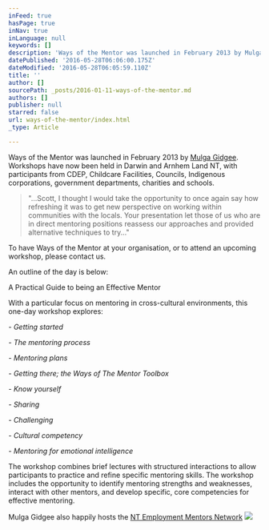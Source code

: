 ```yaml
---
inFeed: true
hasPage: true
inNav: true
inLanguage: null
keywords: []
description: 'Ways of the Mentor was launched in February 2013 by Mulga Gidgee. Workshops have now been held in Darwin and Arnhem Land NT, with participants from CDEP, Childcare Facilities, Councils, Indigenous corporations, government departments, charities and schools. '
datePublished: '2016-05-28T06:06:00.175Z'
dateModified: '2016-05-28T06:05:59.110Z'
title: ''
author: []
sourcePath: _posts/2016-01-11-ways-of-the-mentor.md
authors: []
publisher: null
starred: false
url: ways-of-the-mentor/index.html
_type: Article

---
```

Ways of the Mentor was launched in February 2013 by [Mulga Gidgee][0]. Workshops have now been held in Darwin and Arnhem Land NT, with participants from CDEP, Childcare Facilities, Councils, Indigenous corporations, government departments, charities and schools. 
> 
> "...Scott, I thought I would take the opportunity to once again say how refreshing it was to get new perspective on working within communities with the locals. Your presentation let those of us who are in direct mentoring positions reassess our approaches and provided alternative techniques to try..."

To have Ways of the Mentor at your organisation, or to attend an upcoming workshop, please contact us.

An outline of the day is below:

A Practical Guide to being an Effective Mentor 

With a particular focus on mentoring in cross-cultural environments, this one-day workshop explores:

_- Getting started_

_- The mentoring process_

_- Mentoring plans_

_- Getting there; the Ways of The Mentor Toolbox_

_- Know yourself_

_- Sharing_

_- Challenging_

_- Cultural competency_

_- Mentoring for emotional intelligence_

The workshop combines brief lectures with structured interactions to allow participants to practice and refine specific mentoring skills. The workshop includes the opportunity to identify mentoring strengths and weaknesses, interact with other mentors, and develop specific, core competencies for effective mentoring.

Mulga Gidgee also happily hosts the [NT Employment Mentors Network][1]
![](https://the-grid-user-content.s3-us-west-2.amazonaws.com/d19957c5-4249-446e-b572-8211bd0a4a94.jpg)

[0]: www.mulgagidgee.com.au
[1]: www.mentornt.net.au